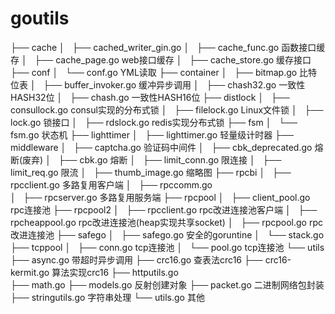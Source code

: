 # goutils
├── cache
│   ├── cached_writer_gin.go
│   ├── cache_func.go             函数接口缓存
│   ├── cache_page.go             web接口缓存
│   ├── cache_store.go            缓存接口
├── conf
│   └── conf.go                   YML读取
├── container
│   ├── bitmap.go                 比特位表
│   ├── buffer_invoker.go         缓冲异步调用
│   ├── chash32.go                一致性HASH32位
│   ├── chash.go                  一致性HASH16位
├── distlock
│   ├── consullock.go             consul实现的分布式锁
│   ├── filelock.go               Linux文件锁
│   ├── lock.go                   锁接口
│   ├── rdslock.go                redis实现分布式锁
├── fsm
│   └── fsm.go                    状态机
├── lighttimer
│   ├── lighttimer.go             轻量级计时器
├── middleware
│   ├── captcha.go                验证码中间件
│   ├── cbk_deprecated.go         熔断(废弃)
│   ├── cbk.go                    熔断
│   ├── limit_conn.go             限连接
│   ├── limit_req.go              限流
│   ├── thumb_image.go            缩略图
├── rpcbi
│   ├── rpcclient.go              多路复用客户端
│   ├── rpccomm.go            
│   ├── rpcserver.go              多路复用服务端
├── rpcpool
│   ├── client_pool.go            rpc连接池
├── rpcpool2
│   ├── rpcclient.go              rpc改进连接池客户端
│   ├── rpcheappool.go            rpc改进连接池(heap实现共享socket)
│   ├── rpcpool.go                rpc改进连接池
├── safego
│   ├── safego.go                 安全的goruntine
│   └── stack.go
├── tcppool
│   ├── conn.go                   tcp连接池
│   └── pool.go                   tcp连接池
└── utils
    ├── async.go                     带超时异步调用
    ├── crc16.go                     查表法crc16
    ├── crc16-kermit.go              算法实现crc16
    ├── httputils.go                 
    ├── math.go
    ├── models.go                    反射创建对象
    ├── packet.go                    二进制网络包封装
    ├── stringutils.go               字符串处理
    └── utils.go                     其他
